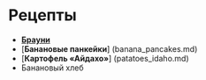 # Рецепты

- [**Брауни**](brownie.md)
- [**Банановые панкейки**] (banana_pancakes.md)
- [**Картофель «Айдахо»**] (patatoes_idaho.md)
- Банановый хлеб
